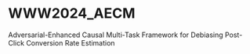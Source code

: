 # WWW2024_AECM
Adversarial-Enhanced Causal Multi-Task Framework for Debiasing Post-Click Conversion Rate Estimation
